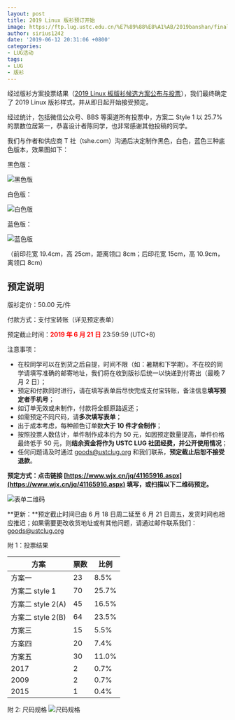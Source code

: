 ```yaml
---
layout: post
title: 2019 Linux 版衫预订开始
image: https://ftp.lug.ustc.edu.cn/%E7%89%88%E8%A1%AB/2019banshan/final/%E6%95%88%E6%9E%9C%E5%9B%BE2.png
author: sirius1242
date: '2019-06-12 20:31:06 +0800'
categories:
- LUG活动
tags:
- LUG
- 版衫
---
```


经过版衫方案投票结果（[2019 Linux 板版衫候选方案公布与投票](https://mp.weixin.qq.com/s?__biz=MzAxMzU3Nzc4NA==&mid=2648663355&idx=1&sn=b45458c08d75d7abf7f97b5fd9ff7458&chksm=838bbe6cb4fc377a64af6ba116bac028f9c5b4bf8535b356f77cd4e1101f641a4e450ea76754&scene=21#wechat_redirect)），我们最终确定了 2019 Linux 版衫样式，并从即日起开始接受预定。

经过统计，包括微信公众号、BBS 等渠道所有投票中，方案二 Style 1 以 25.7% 的票数位居第一，恭喜设计者陈同学，也非常感谢其他投稿的同学。

我们与作者和供应商 T 社（tshe.com）沟通后决定制作黑色，白色，蓝色三种底色版本，效果图如下：

黑色版：

![黑色版](https://ftp.lug.ustc.edu.cn/%E7%89%88%E8%A1%AB/2019banshan/final/black.JPG)

白色版：

![白色版](https://ftp.lug.ustc.edu.cn/%E7%89%88%E8%A1%AB/2019banshan/final/white.jpg)

蓝色版：

![蓝色版](https://ftp.lug.ustc.edu.cn/%E7%89%88%E8%A1%AB/2019banshan/final/blue.jpg)

（前印花宽 19.4cm，高 25cm，距离领口 8cm；后印花宽 15cm，高 10.9cm，离领口 8cm）

## 预定说明

版衫定价：50.00 元/件

付款方式：支付宝转账（详见预定表单）

预定截止时间：<span style="color: red; font-weight: bold;">2019 年 6 月 21 日</span> 23:59:59 (UTC+8)

注意事项：
- 在校同学可以在到货之后自提，时间不限（如：暑期和下学期）。不在校的同学请填写准确的邮寄地址，我们将在收到版衫后统一以快递到付寄出（最晚 7 月 2 日）；
- 预定和付款同时进行，请在填写表单后尽快完成支付宝转账，备注信息**填写预定者手机号**；
- 如订单无效或未制作，付款将全额原路返还；
- 如需预定不同尺码，请**多次填写表单**；
- 出于成本考虑，每种颜色订单数**大于 10 件才会制作**；
- 按照投票人数估计，单件制作成本约为 50 元，如因预定数量提高，单件价格最终低于 50 元，则**结余资金将作为 USTC LUG 社团经费，并公开使用情况**；
- 任何问题请及时通过 [goods@ustclug.org](mailto:goods@ustclug.org) 和我们联系，**预定截止后恕不接受退款**。

**预定方式：点击链接 [https://www.wjx.cn/jq/41165916.aspx](https://www.wjx.cn/jq/41165916.aspx) 填写，或扫描以下二维码预定。**

<img src="https://ftp.lug.ustc.edu.cn/%E7%89%88%E8%A1%AB/2019banshan/final/book.jpg" alt="表单二维码" style="width: unset; margin: unset auto;">

**更新：**预定截止时间已由 6 月 18 日周二延至 6 月 21 日周五，发货时间也相应推迟；如果需要更改收货地址或有其他问题，请通过邮件联系我们：[goods@ustclug.org](mailto:goods@ustclug.org)

<!-- SEPARATOR -->

附 1：投票结果

|方案              | 票数| 比例  |
|----------------|-----|------|
|方案一            | 23  | 8.5%  |
|方案二 style 1    | 70  | 25.7% |
|方案二 style 2(A) | 45  | 16.5% |
|方案二 style 2(B) | 64  | 23.5% |
|方案三            | 15  | 5.5%  |
|方案四            | 20  | 7.4%  |
|方案五            | 30  | 11.0% |
|2017             | 2   | 0.7%  |
|2009             | 2   | 0.7%  |
|2015             | 1   | 0.4%  |

附 2: 尺码规格
![尺码规格](https://ftp.lug.ustc.edu.cn/%E7%89%88%E8%A1%AB/2019banshan/final/size.jpg)
